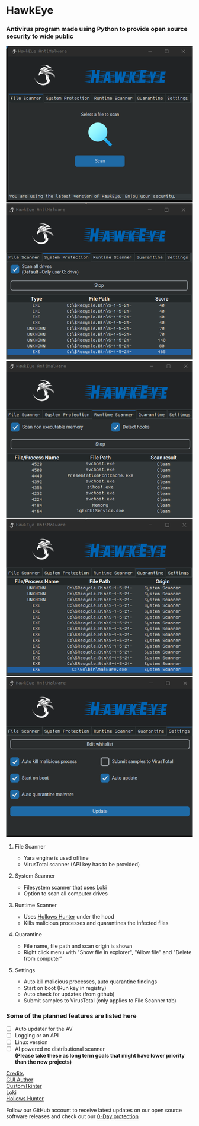 # HawkEye

### Antivirus program made using Python to provide open source security to wide public

<img src='screens/filescanner.png'>
<img src='screens/systemprotection.png'>
<img src='screens/runtimescanner.png'>
<img src='screens/quarantine.png'>
<img src='screens/settings.png'>

1. File Scanner
   - Yara engine is used offline
   - VirusTotal scanner (API key has to be provided)
   
2. System Scanner
   - Filesystem scanner that uses <a href='https://github.com/Neo23x0/Loki'>Loki</a>
   - Option to scan all computer drives

3. Runtime Scanner
   - Uses <a href='https://github.com/hasherezade/hollows_hunter'>Hollows Hunter</a> under the hood
   - Kills malicious processes and quarantines the infected files
   
4. Quarantine
   - File name, file path and scan origin is shown
   - Right click menu with "Show file in explorer", "Allow file" and "Delete from computer"
   
5. Settings
   - Auto kill malicious processes, auto quarantine findings
   - Start on boot (Run key in registry)
   - Auto check for updates (from github)
   - Submit samples to VirusTotal (only applies to File Scanner tab)
   
### Some of the planned features are listed here
- [ ] Auto updater for the AV
- [ ] Logging or an API
- [ ] Linux version
- [ ] AI powered no distributional scanner<br>
<b>(Please take these as long term goals that might have lower priority than the new projects)</b><br>

<u>Credits</u><br>
<a href='https://github.com/orgs/DivineSoftware/people/CroatianApoxyomenos'>GUI Author</a><br>
<a href='https://github.com/TomSchimansky/CustomTkinter'>CustomTkinter</a><br>
<a href='https://github.com/Neo23x0/Loki'>Loki</a><br>
<a href='https://github.com/hasherezade/hollows_hunter'>Hollows Hunter</a><br>

Follow our GitHub account to receive latest updates on our open source software releases and check out our <a href='https://thedivine.one/products/cybarrier/index.html'>0-Day protection</a>
